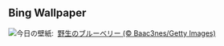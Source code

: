 ## Bing Wallpaper
![](https://www.bing.com/th?id=OHR.NorwayBlueberries_JA-JP1900215964_UHD.jpg&w=1000)今日の壁紙: &nbsp;[野生のブルーベリー (© Baac3nes/Getty Images)](https://www.bing.com/th?id=OHR.NorwayBlueberries_JA-JP1900215964_UHD.jpg)
<br><br/>
